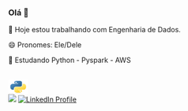 ### Olá 👋
 🔭 Hoje estou trabalhando com Engenharia de Dados.
 
 😄 Pronomes: Ele/Dele
 
 🌱 Estudando Python - Pyspark - AWS
 

<!--
**JoaoVPizoni/JoaoVPizoni** is a ✨ _special_ ✨ repository because its `README.md` (this file) appears on your GitHub profile.

Here are some ideas to get you started:

-
- 🌱 I’m currently learning ...
- 👯 I’m looking to collaborate on ...
- 🤔 I’m looking for help with ...
- 💬 Ask me about ...
- 📫 How to reach me: ...
- 😄 Pronouns: ...
- ⚡ Fun fact: ...
-->
<div style="display: inline_block"><br>
  <img align="center" alt="Rafa-Python" height="30" width="40" src="https://raw.githubusercontent.com/devicons/devicon/master/icons/python/python-original.svg">
</div>

<div>
  <a href = "mailto:joaovictor.pizoni@hotmail.com"><img src="https://img.shields.io/badge/Microsoft_Outlook-0078D4?style=for-the-badge&logo=microsoft-outlook&logoColor=white" target="_blank"></a>
  <a href="https://linkedin.com/in/joaopizoni/" target="_blank">
  <img src="https://img.shields.io/badge/-LinkedIn-%230077B5?style=for-the-badge&logo=linkedin&logoColor=white" alt="LinkedIn Profile" target="_blank">
</a>

  
</div>
